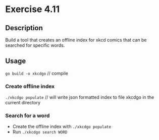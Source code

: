 # Exercise 4.11

## Description

Build a tool that creates an offline index for xkcd comics that can be searched for specific words.


## Usage

`go build -o xkcdgo` // compile

### Create offline index

`./xkcdgo populate` // will write json formatted index to file xkcdgo in the current directory

### Search for a word

* Create the offline index with `./xkcdgo populate`
* Run `./xkcdgo search WORD`








